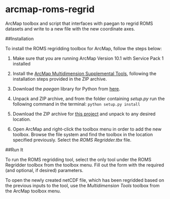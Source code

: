 arcmap-roms-regrid
==================

ArcMap toolbox and script that interfaces with paegan to regrid ROMS datasets and write to a new file with the new coordinate axes.

##Installation

To install the ROMS regridding toolbox for ArcMap, follow the steps below:

1. Make sure that you are running ArcMap Version 10.1 with Service Pack 1 installed
2. Install the [ArcMap Multidimension Supplemental Tools](http://www.arcgis.com/home/item.html?id=9f963f362fe5417f87d44618796db938), following  the installation steps provided in the ZIP archive.
3. Download the _paegan_ library for Python from [here](https://github.com/asascience-open/paegan/archive/master.zip).
4. Unpack and ZIP archive, and from the folder containing _setup.py_ run the following command in the terminal: `python setup.py install`


5. Download the ZIP archive for [this project](https://github.com/asascience-open/arcmap-roms-regrid/archive/master.zip) and unpack to any desired location.

6. Open ArcMap and right-click the toolbox menu in order to add the new toolbox. Browse the file system and find the toolbox in the location specified previously. Select the _ROMS Regridder.tbx_ file.

##Run It

To run the ROMS regridding tool, select the only tool under the ROMS Regridder toolbox from the toolbox menu. Fill out the form with the required (and optional, if desired) parameters.

To open the newly created netCDF file, which has been regridded based on the previous inputs to the tool, use the _Multidimension Tools_ toolbox from the ArcMap toolbox menu.

